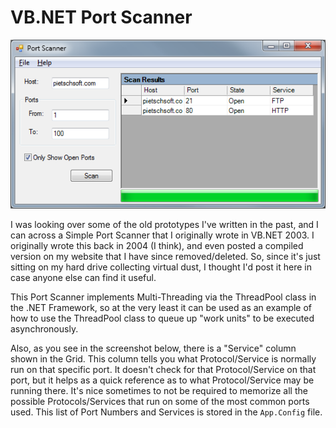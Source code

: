 # VB.NET Port Scanner

![VB.NET Port Scanner](VBdotNet_SimplePortScanner.png)

I was looking over some of the old prototypes I've written in the past, and I can across a Simple Port Scanner that I originally wrote in VB.NET 2003. I originally wrote this back in 2004 (I think), and even posted a compiled version on my website that I have since removed/deleted. So, since it's just sitting on my hard drive collecting virtual dust, I thought I'd post it here in case anyone else can find it useful.

This Port Scanner implements Multi-Threading via the ThreadPool class in the .NET Framework, so at the very least it can be used as an example of how to use the ThreadPool class to queue up "work units" to be executed asynchronously.

Also, as you see in the screenshot below, there is a "Service" column shown in the Grid. This column tells you what Protocol/Service is normally run on that specific port. It doesn't check for that Protocol/Service on that port, but it helps as a quick reference as to what Protocol/Service may be running there. It's nice sometimes to not be required to memorize all the possible Protocols/Services that run on some of the most common ports used. This list of Port Numbers and Services is stored in the `App.Config` file.
